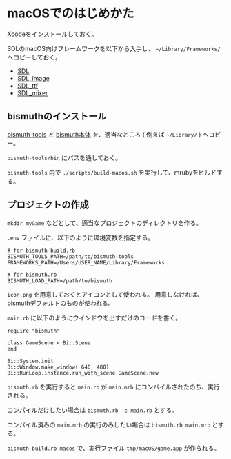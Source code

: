 # macOSでのはじめかた

Xcodeをインストールしておく。

SDLのmacOS向けフレームワークを以下から入手し、 `~/Library/Frameworks/` へコピーしておく。

 - [SDL](https://www.libsdl.org/download-2.0.php)
 - [SDL_image](https://www.libsdl.org/projects/SDL_image/)
 - [SDL_ttf](https://www.libsdl.org/projects/SDL_ttf/)
 - [SDL_mixer](https://www.libsdl.org/projects/SDL_mixer/)

## bismuthのインストール

[bismuth-tools](https://github.com/kabies/bismuth-tools) と
[bismuth本体](https://github.com/kabies/bismuth) を、適当なところ ( 例えば `~/Library/` ) へコピー。

`bismuth-tools/bin` にパスを通しておく。

`bismuth-tools` 内で `./scripts/build-macos.sh` を実行して、mrubyをビルドする。

## プロジェクトの作成

`mkdir myGame` などとして、適当なプロジェクトのディレクトリを作る。

`.env` ファイルに、以下のように環境変数を指定する。

```
# for bismuth-build.rb
BISMUTH_TOOLS_PATH=/path/to/bismuth-tools
FRAMEWORKS_PATH=/Users/USER_NAME/Library/Frameworks

# for bismuth.rb
BISMUTH_LOAD_PATH=/path/to/bismuth
```

`icon.png` を用意しておくとアイコンとして使われる。
用意しなければ、bismuthデフォルトのものが使われる。

`main.rb` に以下のようにウインドウを出すだけのコードを書く。

```
require "bismuth"

class GameScene < Bi::Scene
end

Bi::System.init
Bi::Window.make_window( 640, 480)
Bi::RunLoop.instance.run_with_scene GameScene.new
```

`bismuth.rb` を実行すると `main.rb` が `main.mrb` にコンパイルされたのち、実行される。

コンパイルだけしたい場合は `bismuth.rb -c main.rb` とする。

コンパイル済みの `main.mrb` の実行のみしたい場合は `bismuth.rb main.mrb` とする。

`bismuth-build.rb macos` で、実行ファイル `tmp/macOS/game.app` が作られる。
